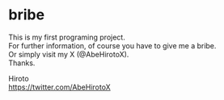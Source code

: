 # bribe

This is my first programing project.<br>
For further information, of course you have to give me a bribe.<br>
Or simply visit my X (@AbeHirotoX).<br>
Thanks.<br>

Hiroto<br>
https://twitter.com/AbeHirotoX
